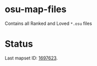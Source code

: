 # osu-map-files

Contains all Ranked and Loved `*.osu` files

# Status

Last mapset ID: [1697623](https://osu.ppy.sh/beatmapsets/1697623).
